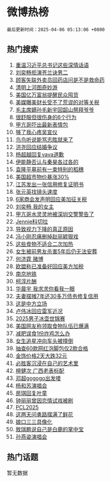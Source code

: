 # 微博热榜

`最后更新时间：2025-04-06 05:13:06 +0800`

## 热门搜索

1. [重温习近平总书记这些深情话语](https://m.weibo.cn/search?containerid=100103type%3D1%26t%3D10%26q%3D%23%E9%87%8D%E6%B8%A9%E4%B9%A0%E8%BF%91%E5%B9%B3%E6%80%BB%E4%B9%A6%E8%AE%B0%E8%BF%99%E4%BA%9B%E6%B7%B1%E6%83%85%E8%AF%9D%E8%AF%AD%23&stream_entry_id=51&isnewpage=1&extparam=seat%3D1%26c_type%3D51%26cate%3D10103%26q%3D%2523%25E9%2587%258D%25E6%25B8%25A9%25E4%25B9%25A0%25E8%25BF%2591%25E5%25B9%25B3%25E6%2580%25BB%25E4%25B9%25A6%25E8%25AE%25B0%25E8%25BF%2599%25E4%25BA%259B%25E6%25B7%25B1%25E6%2583%2585%25E8%25AF%259D%25E8%25AF%25AD%2523%26filter_type%3Drealtimehot%26dgr%3D0%26stream_entry_id%3D51%26pos%3D0%26display_time%3D1743887585%26pre_seqid%3D17438875850320341988709)
1. [刘奕畅拒演苍兰诀男二](https://m.weibo.cn/search?containerid=100103type%3D1%26t%3D10%26q%3D%E5%88%98%E5%A5%95%E7%95%85%E6%8B%92%E6%BC%94%E8%8B%8D%E5%85%B0%E8%AF%80%E7%94%B7%E4%BA%8C&stream_entry_id=31&isnewpage=1&extparam=seat%3D1%26realpos%3D1%26cate%3D5001%26q%3D%25E5%2588%2598%25E5%25A5%2595%25E7%2595%2585%25E6%258B%2592%25E6%25BC%2594%25E8%258B%258D%25E5%2585%25B0%25E8%25AF%2580%25E7%2594%25B7%25E4%25BA%258C%26dgr%3D0%26stream_entry_id%3D31%26pos%3D0%26band_rank%3D1%26lcate%3D5001%26filter_type%3Drealtimehot%26flag%3D2%26c_type%3D31%26display_time%3D1743887585%26pre_seqid%3D17438875850320341988709)
1. [顾客失联外卖员回药店问是不是救命药](https://m.weibo.cn/search?containerid=100103type%3D1%26t%3D10%26q%3D%23%E9%A1%BE%E5%AE%A2%E5%A4%B1%E8%81%94%E5%A4%96%E5%8D%96%E5%91%98%E5%9B%9E%E8%8D%AF%E5%BA%97%E9%97%AE%E6%98%AF%E4%B8%8D%E6%98%AF%E6%95%91%E5%91%BD%E8%8D%AF%23&stream_entry_id=31&isnewpage=1&extparam=seat%3D1%26realpos%3D2%26cate%3D5001%26q%3D%2523%25E9%25A1%25BE%25E5%25AE%25A2%25E5%25A4%25B1%25E8%2581%2594%25E5%25A4%2596%25E5%258D%2596%25E5%2591%2598%25E5%259B%259E%25E8%258D%25AF%25E5%25BA%2597%25E9%2597%25AE%25E6%2598%25AF%25E4%25B8%258D%25E6%2598%25AF%25E6%2595%2591%25E5%2591%25BD%25E8%258D%25AF%2523%26dgr%3D0%26stream_entry_id%3D31%26pos%3D1%26band_rank%3D2%26lcate%3D5001%26filter_type%3Drealtimehot%26flag%3D0%26c_type%3D31%26display_time%3D1743887585%26pre_seqid%3D17438875850320341988709)
1. [清明上河图奇妙游](https://m.weibo.cn/search?containerid=100103type%3D1%26t%3D10%26q%3D%23%E6%B8%85%E6%98%8E%E4%B8%8A%E6%B2%B3%E5%9B%BE%E5%A5%87%E5%A6%99%E6%B8%B8%23&stream_entry_id=31&isnewpage=1&extparam=seat%3D1%26realpos%3D3%26cate%3D5001%26q%3D%2523%25E6%25B8%2585%25E6%2598%258E%25E4%25B8%258A%25E6%25B2%25B3%25E5%259B%25BE%25E5%25A5%2587%25E5%25A6%2599%25E6%25B8%25B8%2523%26dgr%3D0%26stream_entry_id%3D31%26pos%3D2%26band_rank%3D3%26lcate%3D5001%26filter_type%3Drealtimehot%26flag%3D0%26c_type%3D31%26display_time%3D1743887585%26pre_seqid%3D17438875850320341988709)
1. [美国亿万富翁提醒民众囤货](https://m.weibo.cn/search?containerid=100103type%3D1%26t%3D10%26q%3D%23%E7%BE%8E%E5%9B%BD%E4%BA%BF%E4%B8%87%E5%AF%8C%E7%BF%81%E6%8F%90%E9%86%92%E6%B0%91%E4%BC%97%E5%9B%A4%E8%B4%A7%23&stream_entry_id=31&isnewpage=1&extparam=seat%3D1%26realpos%3D4%26cate%3D5001%26q%3D%2523%25E7%25BE%258E%25E5%259B%25BD%25E4%25BA%25BF%25E4%25B8%2587%25E5%25AF%258C%25E7%25BF%2581%25E6%258F%2590%25E9%2586%2592%25E6%25B0%2591%25E4%25BC%2597%25E5%259B%25A4%25E8%25B4%25A7%2523%26dgr%3D0%26stream_entry_id%3D31%26pos%3D3%26band_rank%3D4%26lcate%3D5001%26filter_type%3Drealtimehot%26flag%3D0%26c_type%3D31%26display_time%3D1743887585%26pre_seqid%3D17438875850320341988709)
1. [美媒曝美财长受不了荒谬的对等关税](https://m.weibo.cn/search?containerid=100103type%3D1%26t%3D10%26q%3D%23%E7%BE%8E%E5%AA%92%E6%9B%9D%E7%BE%8E%E8%B4%A2%E9%95%BF%E5%8F%97%E4%B8%8D%E4%BA%86%E8%8D%92%E8%B0%AC%E7%9A%84%E5%AF%B9%E7%AD%89%E5%85%B3%E7%A8%8E%23&stream_entry_id=31&isnewpage=1&extparam=seat%3D1%26realpos%3D5%26cate%3D5001%26q%3D%2523%25E7%25BE%258E%25E5%25AA%2592%25E6%259B%259D%25E7%25BE%258E%25E8%25B4%25A2%25E9%2595%25BF%25E5%258F%2597%25E4%25B8%258D%25E4%25BA%2586%25E8%258D%2592%25E8%25B0%25AC%25E7%259A%2584%25E5%25AF%25B9%25E7%25AD%2589%25E5%2585%25B3%25E7%25A8%258E%2523%26dgr%3D0%26stream_entry_id%3D31%26pos%3D4%26band_rank%3D5%26lcate%3D5001%26filter_type%3Drealtimehot%26flag%3D0%26c_type%3D31%26display_time%3D1743887585%26pre_seqid%3D17438875850320341988709)
1. [毛主席嫡孙毛新宇回韶山祭拜爷爷](https://m.weibo.cn/search?containerid=100103type%3D1%26t%3D10%26q%3D%23%E6%AF%9B%E4%B8%BB%E5%B8%AD%E5%AB%A1%E5%AD%99%E6%AF%9B%E6%96%B0%E5%AE%87%E5%9B%9E%E9%9F%B6%E5%B1%B1%E7%A5%AD%E6%8B%9C%E7%88%B7%E7%88%B7%23&stream_entry_id=31&isnewpage=1&extparam=seat%3D1%26realpos%3D6%26cate%3D5001%26q%3D%2523%25E6%25AF%259B%25E4%25B8%25BB%25E5%25B8%25AD%25E5%25AB%25A1%25E5%25AD%2599%25E6%25AF%259B%25E6%2596%25B0%25E5%25AE%2587%25E5%259B%259E%25E9%259F%25B6%25E5%25B1%25B1%25E7%25A5%25AD%25E6%258B%259C%25E7%2588%25B7%25E7%2588%25B7%2523%26dgr%3D0%26stream_entry_id%3D31%26pos%3D5%26band_rank%3D6%26lcate%3D5001%26filter_type%3Drealtimehot%26flag%3D0%26c_type%3D31%26display_time%3D1743887585%26pre_seqid%3D17438875850320341988709)
1. [很舒服但很伤身的6个行为](https://m.weibo.cn/search?containerid=100103type%3D1%26t%3D10%26q%3D%23%E5%BE%88%E8%88%92%E6%9C%8D%E4%BD%86%E5%BE%88%E4%BC%A4%E8%BA%AB%E7%9A%846%E4%B8%AA%E8%A1%8C%E4%B8%BA%23&stream_entry_id=31&isnewpage=1&extparam=seat%3D1%26realpos%3D7%26cate%3D5001%26q%3D%2523%25E5%25BE%2588%25E8%2588%2592%25E6%259C%258D%25E4%25BD%2586%25E5%25BE%2588%25E4%25BC%25A4%25E8%25BA%25AB%25E7%259A%25846%25E4%25B8%25AA%25E8%25A1%258C%25E4%25B8%25BA%2523%26dgr%3D0%26stream_entry_id%3D31%26pos%3D6%26band_rank%3D7%26lcate%3D5001%26filter_type%3Drealtimehot%26flag%3D0%26c_type%3D31%26display_time%3D1743887585%26pre_seqid%3D17438875850320341988709)
1. [甲亢哥吓出最新表情包](https://m.weibo.cn/search?containerid=100103type%3D1%26t%3D10%26q%3D%23%E7%94%B2%E4%BA%A2%E5%93%A5%E5%90%93%E5%87%BA%E6%9C%80%E6%96%B0%E8%A1%A8%E6%83%85%E5%8C%85%23&stream_entry_id=31&isnewpage=1&extparam=seat%3D1%26realpos%3D8%26cate%3D5001%26q%3D%2523%25E7%2594%25B2%25E4%25BA%25A2%25E5%2593%25A5%25E5%2590%2593%25E5%2587%25BA%25E6%259C%2580%25E6%2596%25B0%25E8%25A1%25A8%25E6%2583%2585%25E5%258C%2585%2523%26dgr%3D0%26stream_entry_id%3D31%26pos%3D7%26band_rank%3D8%26lcate%3D5001%26filter_type%3Drealtimehot%26flag%3D0%26c_type%3D31%26display_time%3D1743887585%26pre_seqid%3D17438875850320341988709)
1. [够了我心疼吴宣仪](https://m.weibo.cn/search?containerid=100103type%3D1%26t%3D10%26q%3D%23%E5%A4%9F%E4%BA%86%E6%88%91%E5%BF%83%E7%96%BC%E5%90%B4%E5%AE%A3%E4%BB%AA%23&stream_entry_id=31&isnewpage=1&extparam=seat%3D1%26realpos%3D9%26cate%3D5001%26q%3D%2523%25E5%25A4%259F%25E4%25BA%2586%25E6%2588%2591%25E5%25BF%2583%25E7%2596%25BC%25E5%2590%25B4%25E5%25AE%25A3%25E4%25BB%25AA%2523%26dgr%3D0%26stream_entry_id%3D31%26pos%3D8%26band_rank%3D9%26lcate%3D5001%26filter_type%3Drealtimehot%26flag%3D0%26c_type%3D31%26display_time%3D1743887585%26pre_seqid%3D17438875850320341988709)
1. [鸟鸟听说能骂志胜就来了](https://m.weibo.cn/search?containerid=100103type%3D1%26t%3D10%26q%3D%E9%B8%9F%E9%B8%9F%E5%90%AC%E8%AF%B4%E8%83%BD%E9%AA%82%E5%BF%97%E8%83%9C%E5%B0%B1%E6%9D%A5%E4%BA%86&stream_entry_id=31&isnewpage=1&extparam=seat%3D1%26realpos%3D10%26cate%3D5001%26q%3D%25E9%25B8%259F%25E9%25B8%259F%25E5%2590%25AC%25E8%25AF%25B4%25E8%2583%25BD%25E9%25AA%2582%25E5%25BF%2597%25E8%2583%259C%25E5%25B0%25B1%25E6%259D%25A5%25E4%25BA%2586%26dgr%3D0%26stream_entry_id%3D31%26pos%3D9%26band_rank%3D10%26lcate%3D5001%26filter_type%3Drealtimehot%26flag%3D0%26c_type%3D31%26display_time%3D1743887585%26pre_seqid%3D17438875850320341988709)
1. [洪尧回应结婚争议](https://m.weibo.cn/search?containerid=100103type%3D1%26t%3D10%26q%3D%23%E6%B4%AA%E5%B0%A7%E5%9B%9E%E5%BA%94%E7%BB%93%E5%A9%9A%E4%BA%89%E8%AE%AE%23&stream_entry_id=31&isnewpage=1&extparam=seat%3D1%26realpos%3D11%26cate%3D5001%26q%3D%2523%25E6%25B4%25AA%25E5%25B0%25A7%25E5%259B%259E%25E5%25BA%2594%25E7%25BB%2593%25E5%25A9%259A%25E4%25BA%2589%25E8%25AE%25AE%2523%26dgr%3D0%26stream_entry_id%3D31%26pos%3D10%26band_rank%3D11%26lcate%3D5001%26filter_type%3Drealtimehot%26flag%3D2%26c_type%3D31%26display_time%3D1743887585%26pre_seqid%3D17438875850320341988709)
1. [杨超越回复vava道歉](https://m.weibo.cn/search?containerid=100103type%3D1%26t%3D10%26q%3D%23%E6%9D%A8%E8%B6%85%E8%B6%8A%E5%9B%9E%E5%A4%8Dvava%E9%81%93%E6%AD%89%23&stream_entry_id=31&isnewpage=1&extparam=seat%3D1%26realpos%3D12%26cate%3D5001%26q%3D%2523%25E6%259D%25A8%25E8%25B6%2585%25E8%25B6%258A%25E5%259B%259E%25E5%25A4%258Dvava%25E9%2581%2593%25E6%25AD%2589%2523%26dgr%3D0%26stream_entry_id%3D31%26pos%3D11%26band_rank%3D12%26lcate%3D5001%26filter_type%3Drealtimehot%26flag%3D2%26c_type%3D31%26display_time%3D1743887585%26pre_seqid%3D17438875850320341988709)
1. [伊能静否认与秦昊各过各的](https://m.weibo.cn/search?containerid=100103type%3D1%26t%3D10%26q%3D%23%E4%BC%8A%E8%83%BD%E9%9D%99%E5%90%A6%E8%AE%A4%E4%B8%8E%E7%A7%A6%E6%98%8A%E5%90%84%E8%BF%87%E5%90%84%E7%9A%84%23&stream_entry_id=31&isnewpage=1&extparam=seat%3D1%26realpos%3D13%26cate%3D5001%26q%3D%2523%25E4%25BC%258A%25E8%2583%25BD%25E9%259D%2599%25E5%2590%25A6%25E8%25AE%25A4%25E4%25B8%258E%25E7%25A7%25A6%25E6%2598%258A%25E5%2590%2584%25E8%25BF%2587%25E5%2590%2584%25E7%259A%2584%2523%26dgr%3D0%26stream_entry_id%3D31%26pos%3D12%26band_rank%3D13%26lcate%3D5001%26filter_type%3Drealtimehot%26flag%3D2%26c_type%3D31%26display_time%3D1743887585%26pre_seqid%3D17438875850320341988709)
1. [袁隆平墓前有一束特别的稻穗](https://m.weibo.cn/search?containerid=100103type%3D1%26t%3D10%26q%3D%23%E8%A2%81%E9%9A%86%E5%B9%B3%E5%A2%93%E5%89%8D%E6%9C%89%E4%B8%80%E6%9D%9F%E7%89%B9%E5%88%AB%E7%9A%84%E7%A8%BB%E7%A9%97%23&stream_entry_id=31&isnewpage=1&extparam=seat%3D1%26realpos%3D14%26cate%3D5001%26q%3D%2523%25E8%25A2%2581%25E9%259A%2586%25E5%25B9%25B3%25E5%25A2%2593%25E5%2589%258D%25E6%259C%2589%25E4%25B8%2580%25E6%259D%259F%25E7%2589%25B9%25E5%2588%25AB%25E7%259A%2584%25E7%25A8%25BB%25E7%25A9%2597%2523%26dgr%3D0%26stream_entry_id%3D31%26pos%3D13%26band_rank%3D14%26lcate%3D5001%26filter_type%3Drealtimehot%26flag%3D0%26c_type%3D31%26display_time%3D1743887585%26pre_seqid%3D17438875850320341988709)
1. [美国超市物价暴涨30%](https://m.weibo.cn/search?containerid=100103type%3D1%26t%3D10%26q%3D%23%E7%BE%8E%E5%9B%BD%E8%B6%85%E5%B8%82%E7%89%A9%E4%BB%B7%E6%9A%B4%E6%B6%A830%25%23&stream_entry_id=31&isnewpage=1&extparam=seat%3D1%26realpos%3D15%26cate%3D5001%26q%3D%2523%25E7%25BE%258E%25E5%259B%25BD%25E8%25B6%2585%25E5%25B8%2582%25E7%2589%25A9%25E4%25BB%25B7%25E6%259A%25B4%25E6%25B6%25A830%2525%2523%26dgr%3D0%26stream_entry_id%3D31%26pos%3D14%26band_rank%3D15%26lcate%3D5001%26filter_type%3Drealtimehot%26flag%3D0%26c_type%3D31%26display_time%3D1743887585%26pre_seqid%3D17438875850320341988709)
1. [江苏发出一张信用修复证明书](https://m.weibo.cn/search?containerid=100103type%3D1%26t%3D10%26q%3D%23%E6%B1%9F%E8%8B%8F%E5%8F%91%E5%87%BA%E4%B8%80%E5%BC%A0%E4%BF%A1%E7%94%A8%E4%BF%AE%E5%A4%8D%E8%AF%81%E6%98%8E%E4%B9%A6%23&stream_entry_id=31&isnewpage=1&extparam=seat%3D1%26realpos%3D16%26cate%3D5001%26q%3D%2523%25E6%25B1%259F%25E8%258B%258F%25E5%258F%2591%25E5%2587%25BA%25E4%25B8%2580%25E5%25BC%25A0%25E4%25BF%25A1%25E7%2594%25A8%25E4%25BF%25AE%25E5%25A4%258D%25E8%25AF%2581%25E6%2598%258E%25E4%25B9%25A6%2523%26dgr%3D0%26stream_entry_id%3D31%26pos%3D15%26band_rank%3D16%26lcate%3D5001%26filter_type%3Drealtimehot%26flag%3D0%26c_type%3D31%26display_time%3D1743887585%26pre_seqid%3D17438875850320341988709)
1. [张元英找镜头速度](https://m.weibo.cn/search?containerid=100103type%3D1%26t%3D10%26q%3D%23%E5%BC%A0%E5%85%83%E8%8B%B1%E6%89%BE%E9%95%9C%E5%A4%B4%E9%80%9F%E5%BA%A6%23&stream_entry_id=31&isnewpage=1&extparam=seat%3D1%26realpos%3D17%26cate%3D5001%26q%3D%2523%25E5%25BC%25A0%25E5%2585%2583%25E8%258B%25B1%25E6%2589%25BE%25E9%2595%259C%25E5%25A4%25B4%25E9%2580%259F%25E5%25BA%25A6%2523%26dgr%3D0%26stream_entry_id%3D31%26pos%3D16%26band_rank%3D17%26lcate%3D5001%26filter_type%3Drealtimehot%26flag%3D0%26c_type%3D31%26display_time%3D1743887585%26pre_seqid%3D17438875850320341988709)
1. [6家商会发声明回应美加征关税](https://m.weibo.cn/search?containerid=100103type%3D1%26t%3D10%26q%3D%236%E5%AE%B6%E5%95%86%E4%BC%9A%E5%8F%91%E5%A3%B0%E6%98%8E%E5%9B%9E%E5%BA%94%E7%BE%8E%E5%8A%A0%E5%BE%81%E5%85%B3%E7%A8%8E%23&stream_entry_id=31&isnewpage=1&extparam=seat%3D1%26realpos%3D18%26cate%3D5001%26q%3D%25236%25E5%25AE%25B6%25E5%2595%2586%25E4%25BC%259A%25E5%258F%2591%25E5%25A3%25B0%25E6%2598%258E%25E5%259B%259E%25E5%25BA%2594%25E7%25BE%258E%25E5%258A%25A0%25E5%25BE%2581%25E5%2585%25B3%25E7%25A8%258E%2523%26dgr%3D0%26stream_entry_id%3D31%26pos%3D17%26band_rank%3D18%26lcate%3D5001%26filter_type%3Drealtimehot%26flag%3D0%26c_type%3D31%26display_time%3D1743887585%26pre_seqid%3D17438875850320341988709)
1. [刘奕畅 我的女主](https://m.weibo.cn/search?containerid=100103type%3D1%26t%3D10%26q%3D%E5%88%98%E5%A5%95%E7%95%85+%E6%88%91%E7%9A%84%E5%A5%B3%E4%B8%BB&stream_entry_id=31&isnewpage=1&extparam=seat%3D1%26realpos%3D19%26cate%3D5001%26q%3D%25E5%2588%2598%25E5%25A5%2595%25E7%2595%2585%2520%25E6%2588%2591%25E7%259A%2584%25E5%25A5%25B3%25E4%25B8%25BB%26dgr%3D0%26stream_entry_id%3D31%26pos%3D18%26band_rank%3D19%26lcate%3D5001%26filter_type%3Drealtimehot%26flag%3D0%26c_type%3D31%26display_time%3D1743887585%26pre_seqid%3D17438875850320341988709)
1. [甲亢哥水灵灵地被深圳交警警告了](https://m.weibo.cn/search?containerid=100103type%3D1%26t%3D10%26q%3D%23%E7%94%B2%E4%BA%A2%E5%93%A5%E6%B0%B4%E7%81%B5%E7%81%B5%E5%9C%B0%E8%A2%AB%E6%B7%B1%E5%9C%B3%E4%BA%A4%E8%AD%A6%E8%AD%A6%E5%91%8A%E4%BA%86%23&stream_entry_id=31&isnewpage=1&extparam=seat%3D1%26realpos%3D20%26cate%3D5001%26q%3D%2523%25E7%2594%25B2%25E4%25BA%25A2%25E5%2593%25A5%25E6%25B0%25B4%25E7%2581%25B5%25E7%2581%25B5%25E5%259C%25B0%25E8%25A2%25AB%25E6%25B7%25B1%25E5%259C%25B3%25E4%25BA%25A4%25E8%25AD%25A6%25E8%25AD%25A6%25E5%2591%258A%25E4%25BA%2586%2523%26dgr%3D0%26stream_entry_id%3D31%26pos%3D19%26band_rank%3D20%26lcate%3D5001%26filter_type%3Drealtimehot%26flag%3D0%26c_type%3D31%26display_time%3D1743887585%26pre_seqid%3D17438875850320341988709)
1. [Jennie科切拉](https://m.weibo.cn/search?containerid=100103type%3D1%26t%3D10%26q%3D%23Jennie%E7%A7%91%E5%88%87%E6%8B%89%23&stream_entry_id=31&isnewpage=1&extparam=seat%3D1%26realpos%3D21%26cate%3D5001%26q%3D%2523Jennie%25E7%25A7%2591%25E5%2588%2587%25E6%258B%2589%2523%26dgr%3D0%26stream_entry_id%3D31%26pos%3D20%26band_rank%3D21%26lcate%3D5001%26filter_type%3Drealtimehot%26flag%3D0%26c_type%3D31%26display_time%3D1743887585%26pre_seqid%3D17438875850320341988709)
1. [导致视力下降的真正原因](https://m.weibo.cn/search?containerid=100103type%3D1%26t%3D10%26q%3D%E5%AF%BC%E8%87%B4%E8%A7%86%E5%8A%9B%E4%B8%8B%E9%99%8D%E7%9A%84%E7%9C%9F%E6%AD%A3%E5%8E%9F%E5%9B%A0&stream_entry_id=31&isnewpage=1&extparam=seat%3D1%26realpos%3D22%26cate%3D5001%26q%3D%25E5%25AF%25BC%25E8%2587%25B4%25E8%25A7%2586%25E5%258A%259B%25E4%25B8%258B%25E9%2599%258D%25E7%259A%2584%25E7%259C%259F%25E6%25AD%25A3%25E5%258E%259F%25E5%259B%25A0%26dgr%3D0%26stream_entry_id%3D31%26pos%3D21%26band_rank%3D22%26lcate%3D5001%26filter_type%3Drealtimehot%26flag%3D0%26c_type%3D31%26display_time%3D1743887585%26pre_seqid%3D17438875850320341988709)
1. [冯小刚忍痛删掉赵丽颖狠戏](https://m.weibo.cn/search?containerid=100103type%3D1%26t%3D10%26q%3D%23%E5%86%AF%E5%B0%8F%E5%88%9A%E5%BF%8D%E7%97%9B%E5%88%A0%E6%8E%89%E8%B5%B5%E4%B8%BD%E9%A2%96%E7%8B%A0%E6%88%8F%23&stream_entry_id=31&isnewpage=1&extparam=seat%3D1%26realpos%3D23%26cate%3D5001%26q%3D%2523%25E5%2586%25AF%25E5%25B0%258F%25E5%2588%259A%25E5%25BF%258D%25E7%2597%259B%25E5%2588%25A0%25E6%258E%2589%25E8%25B5%25B5%25E4%25B8%25BD%25E9%25A2%2596%25E7%258B%25A0%25E6%2588%258F%2523%26dgr%3D0%26stream_entry_id%3D31%26pos%3D22%26band_rank%3D23%26lcate%3D5001%26filter_type%3Drealtimehot%26flag%3D2%26c_type%3D31%26display_time%3D1743887585%26pre_seqid%3D17438875850320341988709)
1. [这些食物不适合二次加热](https://m.weibo.cn/search?containerid=100103type%3D1%26t%3D10%26q%3D%23%E8%BF%99%E4%BA%9B%E9%A3%9F%E7%89%A9%E4%B8%8D%E9%80%82%E5%90%88%E4%BA%8C%E6%AC%A1%E5%8A%A0%E7%83%AD%23&stream_entry_id=31&isnewpage=1&extparam=seat%3D1%26realpos%3D24%26cate%3D5001%26q%3D%2523%25E8%25BF%2599%25E4%25BA%259B%25E9%25A3%259F%25E7%2589%25A9%25E4%25B8%258D%25E9%2580%2582%25E5%2590%2588%25E4%25BA%258C%25E6%25AC%25A1%25E5%258A%25A0%25E7%2583%25AD%2523%26dgr%3D0%26stream_entry_id%3D31%26pos%3D23%26band_rank%3D24%26lcate%3D5001%26filter_type%3Drealtimehot%26flag%3D0%26c_type%3D31%26display_time%3D1743887585%26pre_seqid%3D17438875850320341988709)
1. [女生被前男友杀害5年后仍无法安葬](https://m.weibo.cn/search?containerid=100103type%3D1%26t%3D10%26q%3D%23%E5%A5%B3%E7%94%9F%E8%A2%AB%E5%89%8D%E7%94%B7%E5%8F%8B%E6%9D%80%E5%AE%B35%E5%B9%B4%E5%90%8E%E4%BB%8D%E6%97%A0%E6%B3%95%E5%AE%89%E8%91%AC%23&stream_entry_id=31&isnewpage=1&extparam=seat%3D1%26realpos%3D25%26cate%3D5001%26q%3D%2523%25E5%25A5%25B3%25E7%2594%259F%25E8%25A2%25AB%25E5%2589%258D%25E7%2594%25B7%25E5%258F%258B%25E6%259D%2580%25E5%25AE%25B35%25E5%25B9%25B4%25E5%2590%258E%25E4%25BB%258D%25E6%2597%25A0%25E6%25B3%2595%25E5%25AE%2589%25E8%2591%25AC%2523%26dgr%3D0%26stream_entry_id%3D31%26pos%3D24%26band_rank%3D25%26lcate%3D5001%26filter_type%3Drealtimehot%26flag%3D0%26c_type%3D31%26display_time%3D1743887585%26pre_seqid%3D17438875850320341988709)
1. [何济霆 赌博](https://m.weibo.cn/search?containerid=100103type%3D1%26t%3D10%26q%3D%E4%BD%95%E6%B5%8E%E9%9C%86+%E8%B5%8C%E5%8D%9A&stream_entry_id=31&isnewpage=1&extparam=seat%3D1%26realpos%3D26%26cate%3D5001%26q%3D%25E4%25BD%2595%25E6%25B5%258E%25E9%259C%2586%2520%25E8%25B5%258C%25E5%258D%259A%26dgr%3D0%26stream_entry_id%3D31%26pos%3D25%26band_rank%3D26%26lcate%3D5001%26filter_type%3Drealtimehot%26flag%3D0%26c_type%3D31%26display_time%3D1743887585%26pre_seqid%3D17438875850320341988709)
1. [欧盟称已准备好回应美方加税](https://m.weibo.cn/search?containerid=100103type%3D1%26t%3D10%26q%3D%23%E6%AC%A7%E7%9B%9F%E7%A7%B0%E5%B7%B2%E5%87%86%E5%A4%87%E5%A5%BD%E5%9B%9E%E5%BA%94%E7%BE%8E%E6%96%B9%E5%8A%A0%E7%A8%8E%23&stream_entry_id=31&isnewpage=1&extparam=seat%3D1%26realpos%3D27%26cate%3D5001%26q%3D%2523%25E6%25AC%25A7%25E7%259B%259F%25E7%25A7%25B0%25E5%25B7%25B2%25E5%2587%2586%25E5%25A4%2587%25E5%25A5%25BD%25E5%259B%259E%25E5%25BA%2594%25E7%25BE%258E%25E6%2596%25B9%25E5%258A%25A0%25E7%25A8%258E%2523%26dgr%3D0%26stream_entry_id%3D31%26pos%3D26%26band_rank%3D27%26lcate%3D5001%26filter_type%3Drealtimehot%26flag%3D0%26c_type%3D31%26display_time%3D1743887585%26pre_seqid%3D17438875850320341988709)
1. [南京地铁](https://m.weibo.cn/search?containerid=100103type%3D1%26t%3D10%26q%3D%E5%8D%97%E4%BA%AC%E5%9C%B0%E9%93%81&stream_entry_id=31&isnewpage=1&extparam=seat%3D1%26realpos%3D28%26cate%3D5001%26q%3D%25E5%258D%2597%25E4%25BA%25AC%25E5%259C%25B0%25E9%2593%2581%26dgr%3D0%26stream_entry_id%3D31%26pos%3D27%26band_rank%3D28%26lcate%3D5001%26filter_type%3Drealtimehot%26flag%3D0%26c_type%3D31%26display_time%3D1743887585%26pre_seqid%3D17438875850320341988709)
1. [柯淳片酬](https://m.weibo.cn/search?containerid=100103type%3D1%26t%3D10%26q%3D%23%E6%9F%AF%E6%B7%B3%E7%89%87%E9%85%AC%23&stream_entry_id=31&isnewpage=1&extparam=seat%3D1%26realpos%3D29%26cate%3D5001%26q%3D%2523%25E6%259F%25AF%25E6%25B7%25B3%25E7%2589%2587%25E9%2585%25AC%2523%26dgr%3D0%26stream_entry_id%3D31%26pos%3D28%26band_rank%3D29%26lcate%3D5001%26filter_type%3Drealtimehot%26flag%3D0%26c_type%3D31%26display_time%3D1743887585%26pre_seqid%3D17438875850320341988709)
1. [华晨宇 我求求你看我一眼](https://m.weibo.cn/search?containerid=100103type%3D1%26t%3D10%26q%3D%E5%8D%8E%E6%99%A8%E5%AE%87+%E6%88%91%E6%B1%82%E6%B1%82%E4%BD%A0%E7%9C%8B%E6%88%91%E4%B8%80%E7%9C%BC&stream_entry_id=31&isnewpage=1&extparam=seat%3D1%26realpos%3D30%26cate%3D5001%26q%3D%25E5%258D%258E%25E6%2599%25A8%25E5%25AE%2587%2520%25E6%2588%2591%25E6%25B1%2582%25E6%25B1%2582%25E4%25BD%25A0%25E7%259C%258B%25E6%2588%2591%25E4%25B8%2580%25E7%259C%25BC%26dgr%3D0%26stream_entry_id%3D31%26pos%3D29%26band_rank%3D30%26lcate%3D5001%26filter_type%3Drealtimehot%26flag%3D0%26c_type%3D31%26display_time%3D1743887585%26pre_seqid%3D17438875850320341988709)
1. [夫妻摆摊7年还30多万债务修复信用](https://m.weibo.cn/search?containerid=100103type%3D1%26t%3D10%26q%3D%23%E5%A4%AB%E5%A6%BB%E6%91%86%E6%91%8A7%E5%B9%B4%E8%BF%9830%E5%A4%9A%E4%B8%87%E5%80%BA%E5%8A%A1%E4%BF%AE%E5%A4%8D%E4%BF%A1%E7%94%A8%23&stream_entry_id=31&isnewpage=1&extparam=seat%3D1%26realpos%3D31%26cate%3D5001%26q%3D%2523%25E5%25A4%25AB%25E5%25A6%25BB%25E6%2591%2586%25E6%2591%258A7%25E5%25B9%25B4%25E8%25BF%259830%25E5%25A4%259A%25E4%25B8%2587%25E5%2580%25BA%25E5%258A%25A1%25E4%25BF%25AE%25E5%25A4%258D%25E4%25BF%25A1%25E7%2594%25A8%2523%26dgr%3D0%26stream_entry_id%3D31%26pos%3D30%26band_rank%3D31%26lcate%3D5001%26filter_type%3Drealtimehot%26flag%3D0%26c_type%3D31%26display_time%3D1743887585%26pre_seqid%3D17438875850320341988709)
1. [这是中方立场](https://m.weibo.cn/search?containerid=100103type%3D1%26t%3D10%26q%3D%23%E8%BF%99%E6%98%AF%E4%B8%AD%E6%96%B9%E7%AB%8B%E5%9C%BA%23&stream_entry_id=31&isnewpage=1&extparam=seat%3D1%26realpos%3D32%26cate%3D5001%26q%3D%2523%25E8%25BF%2599%25E6%2598%25AF%25E4%25B8%25AD%25E6%2596%25B9%25E7%25AB%258B%25E5%259C%25BA%2523%26dgr%3D0%26stream_entry_id%3D31%26pos%3D31%26band_rank%3D32%26lcate%3D5001%26filter_type%3Drealtimehot%26flag%3D0%26c_type%3D31%26display_time%3D1743887585%26pre_seqid%3D17438875850320341988709)
1. [卢伟冰回应雷军近况](https://m.weibo.cn/search?containerid=100103type%3D1%26t%3D10%26q%3D%23%E5%8D%A2%E4%BC%9F%E5%86%B0%E5%9B%9E%E5%BA%94%E9%9B%B7%E5%86%9B%E8%BF%91%E5%86%B5%23&stream_entry_id=31&isnewpage=1&extparam=seat%3D1%26realpos%3D33%26cate%3D5001%26q%3D%2523%25E5%258D%25A2%25E4%25BC%259F%25E5%2586%25B0%25E5%259B%259E%25E5%25BA%2594%25E9%259B%25B7%25E5%2586%259B%25E8%25BF%2591%25E5%2586%25B5%2523%26dgr%3D0%26stream_entry_id%3D31%26pos%3D32%26band_rank%3D33%26lcate%3D5001%26filter_type%3Drealtimehot%26flag%3D0%26c_type%3D31%26display_time%3D1743887585%26pre_seqid%3D17438875850320341988709)
1. [2025男子冰壶世锦赛](https://m.weibo.cn/search?containerid=100103type%3D1%26t%3D10%26q%3D%232025%E7%94%B7%E5%AD%90%E5%86%B0%E5%A3%B6%E4%B8%96%E9%94%A6%E8%B5%9B%23&stream_entry_id=31&isnewpage=1&extparam=seat%3D1%26realpos%3D34%26cate%3D5001%26q%3D%25232025%25E7%2594%25B7%25E5%25AD%2590%25E5%2586%25B0%25E5%25A3%25B6%25E4%25B8%2596%25E9%2594%25A6%25E8%25B5%259B%2523%26dgr%3D0%26stream_entry_id%3D31%26pos%3D33%26band_rank%3D34%26lcate%3D5001%26filter_type%3Drealtimehot%26flag%3D0%26c_type%3D31%26display_time%3D1743887585%26pre_seqid%3D17438875850320341988709)
1. [美国网友称领取食物队伍已爆满](https://m.weibo.cn/search?containerid=100103type%3D1%26t%3D10%26q%3D%23%E7%BE%8E%E5%9B%BD%E7%BD%91%E5%8F%8B%E7%A7%B0%E9%A2%86%E5%8F%96%E9%A3%9F%E7%89%A9%E9%98%9F%E4%BC%8D%E5%B7%B2%E7%88%86%E6%BB%A1%23&stream_entry_id=31&isnewpage=1&extparam=seat%3D1%26realpos%3D35%26cate%3D5001%26q%3D%2523%25E7%25BE%258E%25E5%259B%25BD%25E7%25BD%2591%25E5%258F%258B%25E7%25A7%25B0%25E9%25A2%2586%25E5%258F%2596%25E9%25A3%259F%25E7%2589%25A9%25E9%2598%259F%25E4%25BC%258D%25E5%25B7%25B2%25E7%2588%2586%25E6%25BB%25A1%2523%26dgr%3D0%26stream_entry_id%3D31%26pos%3D34%26band_rank%3D35%26lcate%3D5001%26filter_type%3Drealtimehot%26flag%3D0%26c_type%3D31%26display_time%3D1743887585%26pre_seqid%3D17438875850320341988709)
1. [减肥误食1份炸鸡怎么办](https://m.weibo.cn/search?containerid=100103type%3D1%26t%3D10%26q%3D%23%E5%87%8F%E8%82%A5%E8%AF%AF%E9%A3%9F1%E4%BB%BD%E7%82%B8%E9%B8%A1%E6%80%8E%E4%B9%88%E5%8A%9E%23&stream_entry_id=31&isnewpage=1&extparam=seat%3D1%26realpos%3D36%26cate%3D5001%26q%3D%2523%25E5%2587%258F%25E8%2582%25A5%25E8%25AF%25AF%25E9%25A3%259F1%25E4%25BB%25BD%25E7%2582%25B8%25E9%25B8%25A1%25E6%2580%258E%25E4%25B9%2588%25E5%258A%259E%2523%26dgr%3D0%26stream_entry_id%3D31%26pos%3D35%26band_rank%3D36%26lcate%3D5001%26filter_type%3Drealtimehot%26flag%3D0%26c_type%3D31%26display_time%3D1743887585%26pre_seqid%3D17438875850320341988709)
1. [女生追星冲向车头被撞倒](https://m.weibo.cn/search?containerid=100103type%3D1%26t%3D10%26q%3D%23%E5%A5%B3%E7%94%9F%E8%BF%BD%E6%98%9F%E5%86%B2%E5%90%91%E8%BD%A6%E5%A4%B4%E8%A2%AB%E6%92%9E%E5%80%92%23&stream_entry_id=31&isnewpage=1&extparam=seat%3D1%26realpos%3D37%26cate%3D5001%26q%3D%2523%25E5%25A5%25B3%25E7%2594%259F%25E8%25BF%25BD%25E6%2598%259F%25E5%2586%25B2%25E5%2590%2591%25E8%25BD%25A6%25E5%25A4%25B4%25E8%25A2%25AB%25E6%2592%259E%25E5%2580%2592%2523%26dgr%3D0%26stream_entry_id%3D31%26pos%3D36%26band_rank%3D37%26lcate%3D5001%26filter_type%3Drealtimehot%26flag%3D0%26c_type%3D31%26display_time%3D1743887585%26pre_seqid%3D17438875850320341988709)
1. [抽查60款网红泡脚包仅2款合格](https://m.weibo.cn/search?containerid=100103type%3D1%26t%3D10%26q%3D%23%E6%8A%BD%E6%9F%A560%E6%AC%BE%E7%BD%91%E7%BA%A2%E6%B3%A1%E8%84%9A%E5%8C%85%E4%BB%852%E6%AC%BE%E5%90%88%E6%A0%BC%23&stream_entry_id=31&isnewpage=1&extparam=seat%3D1%26realpos%3D38%26cate%3D5001%26q%3D%2523%25E6%258A%25BD%25E6%259F%25A560%25E6%25AC%25BE%25E7%25BD%2591%25E7%25BA%25A2%25E6%25B3%25A1%25E8%2584%259A%25E5%258C%2585%25E4%25BB%25852%25E6%25AC%25BE%25E5%2590%2588%25E6%25A0%25BC%2523%26dgr%3D0%26stream_entry_id%3D31%26pos%3D37%26band_rank%3D38%26lcate%3D5001%26filter_type%3Drealtimehot%26flag%3D0%26c_type%3D31%26display_time%3D1743887585%26pre_seqid%3D17438875850320341988709)
1. [金饰价格2天大跌32元](https://m.weibo.cn/search?containerid=100103type%3D1%26t%3D10%26q%3D%23%E9%87%91%E9%A5%B0%E4%BB%B7%E6%A0%BC2%E5%A4%A9%E5%A4%A7%E8%B7%8C32%E5%85%83%23&stream_entry_id=31&isnewpage=1&extparam=seat%3D1%26realpos%3D39%26cate%3D5001%26q%3D%2523%25E9%2587%2591%25E9%25A5%25B0%25E4%25BB%25B7%25E6%25A0%25BC2%25E5%25A4%25A9%25E5%25A4%25A7%25E8%25B7%258C32%25E5%2585%2583%2523%26dgr%3D0%26stream_entry_id%3D31%26pos%3D38%26band_rank%3D39%26lcate%3D5001%26filter_type%3Drealtimehot%26flag%3D1%26c_type%3D31%26display_time%3D1743887585%26pre_seqid%3D17438875850320341988709)
1. [必胜客沉浸在自己的艺术里](https://m.weibo.cn/search?containerid=100103type%3D1%26t%3D10%26q%3D%E5%BF%85%E8%83%9C%E5%AE%A2%E6%B2%89%E6%B5%B8%E5%9C%A8%E8%87%AA%E5%B7%B1%E7%9A%84%E8%89%BA%E6%9C%AF%E9%87%8C&stream_entry_id=31&isnewpage=1&extparam=seat%3D1%26realpos%3D40%26cate%3D5001%26q%3D%25E5%25BF%2585%25E8%2583%259C%25E5%25AE%25A2%25E6%25B2%2589%25E6%25B5%25B8%25E5%259C%25A8%25E8%2587%25AA%25E5%25B7%25B1%25E7%259A%2584%25E8%2589%25BA%25E6%259C%25AF%25E9%2587%258C%26dgr%3D0%26stream_entry_id%3D31%26pos%3D39%26band_rank%3D40%26lcate%3D5001%26filter_type%3Drealtimehot%26flag%3D0%26c_type%3D31%26display_time%3D1743887585%26pre_seqid%3D17438875850320341988709)
1. [檀健次 广西老表标配](https://m.weibo.cn/search?containerid=100103type%3D1%26t%3D10%26q%3D%E6%AA%80%E5%81%A5%E6%AC%A1+%E5%B9%BF%E8%A5%BF%E8%80%81%E8%A1%A8%E6%A0%87%E9%85%8D&stream_entry_id=31&isnewpage=1&extparam=seat%3D1%26realpos%3D41%26cate%3D5001%26q%3D%25E6%25AA%2580%25E5%2581%25A5%25E6%25AC%25A1%2520%25E5%25B9%25BF%25E8%25A5%25BF%25E8%2580%2581%25E8%25A1%25A8%25E6%25A0%2587%25E9%2585%258D%26dgr%3D0%26stream_entry_id%3D31%26pos%3D40%26band_rank%3D41%26lcate%3D5001%26filter_type%3Drealtimehot%26flag%3D0%26c_type%3D31%26display_time%3D1743887585%26pre_seqid%3D17438875850320341988709)
1. [邓超gogogo出发喽](https://m.weibo.cn/search?containerid=100103type%3D1%26t%3D10%26q%3D%23%E9%82%93%E8%B6%85gogogo%E5%87%BA%E5%8F%91%E5%96%BD%23&stream_entry_id=31&isnewpage=1&extparam=seat%3D1%26realpos%3D42%26cate%3D5001%26q%3D%2523%25E9%2582%2593%25E8%25B6%2585gogogo%25E5%2587%25BA%25E5%258F%2591%25E5%2596%25BD%2523%26dgr%3D0%26stream_entry_id%3D31%26pos%3D41%26band_rank%3D42%26lcate%3D5001%26filter_type%3Drealtimehot%26flag%3D0%26c_type%3D31%26display_time%3D1743887585%26pre_seqid%3D17438875850320341988709)
1. [杨和苏演唱会](https://m.weibo.cn/search?containerid=100103type%3D1%26t%3D10%26q%3D%E6%9D%A8%E5%92%8C%E8%8B%8F%E6%BC%94%E5%94%B1%E4%BC%9A&stream_entry_id=31&isnewpage=1&extparam=seat%3D1%26realpos%3D43%26cate%3D5001%26q%3D%25E6%259D%25A8%25E5%2592%258C%25E8%258B%258F%25E6%25BC%2594%25E5%2594%25B1%25E4%25BC%259A%26dgr%3D0%26stream_entry_id%3D31%26pos%3D42%26band_rank%3D43%26lcate%3D5001%26filter_type%3Drealtimehot%26flag%3D0%26c_type%3D31%26display_time%3D1743887585%26pre_seqid%3D17438875850320341988709)
1. [房琪回复叶童](https://m.weibo.cn/search?containerid=100103type%3D1%26t%3D10%26q%3D%23%E6%88%BF%E7%90%AA%E5%9B%9E%E5%A4%8D%E5%8F%B6%E7%AB%A5%23&stream_entry_id=31&isnewpage=1&extparam=seat%3D1%26realpos%3D44%26cate%3D5001%26q%3D%2523%25E6%2588%25BF%25E7%2590%25AA%25E5%259B%259E%25E5%25A4%258D%25E5%258F%25B6%25E7%25AB%25A5%2523%26dgr%3D0%26stream_entry_id%3D31%26pos%3D43%26band_rank%3D44%26lcate%3D5001%26filter_type%3Drealtimehot%26flag%3D0%26c_type%3D31%26display_time%3D1743887585%26pre_seqid%3D17438875850320341988709)
1. [钟丽丽曾因恋情试戏被刷](https://m.weibo.cn/search?containerid=100103type%3D1%26t%3D10%26q%3D%23%E9%92%9F%E4%B8%BD%E4%B8%BD%E6%9B%BE%E5%9B%A0%E6%81%8B%E6%83%85%E8%AF%95%E6%88%8F%E8%A2%AB%E5%88%B7%23&stream_entry_id=31&isnewpage=1&extparam=seat%3D1%26realpos%3D45%26cate%3D5001%26q%3D%2523%25E9%2592%259F%25E4%25B8%25BD%25E4%25B8%25BD%25E6%259B%25BE%25E5%259B%25A0%25E6%2581%258B%25E6%2583%2585%25E8%25AF%2595%25E6%2588%258F%25E8%25A2%25AB%25E5%2588%25B7%2523%26dgr%3D0%26stream_entry_id%3D31%26pos%3D44%26band_rank%3D45%26lcate%3D5001%26filter_type%3Drealtimehot%26flag%3D0%26c_type%3D31%26display_time%3D1743887585%26pre_seqid%3D17438875850320341988709)
1. [PCL2025](https://m.weibo.cn/search?containerid=100103type%3D1%26t%3D10%26q%3DPCL2025&stream_entry_id=31&isnewpage=1&extparam=seat%3D1%26realpos%3D46%26cate%3D5001%26q%3DPCL2025%26dgr%3D0%26stream_entry_id%3D31%26pos%3D45%26band_rank%3D46%26lcate%3D5001%26filter_type%3Drealtimehot%26flag%3D0%26c_type%3D31%26display_time%3D1743887585%26pre_seqid%3D17438875850320341988709)
1. [这两天问勇路摆满了鲜花](https://m.weibo.cn/search?containerid=100103type%3D1%26t%3D10%26q%3D%23%E8%BF%99%E4%B8%A4%E5%A4%A9%E9%97%AE%E5%8B%87%E8%B7%AF%E6%91%86%E6%BB%A1%E4%BA%86%E9%B2%9C%E8%8A%B1%23&stream_entry_id=31&isnewpage=1&extparam=seat%3D1%26realpos%3D47%26cate%3D5001%26q%3D%2523%25E8%25BF%2599%25E4%25B8%25A4%25E5%25A4%25A9%25E9%2597%25AE%25E5%258B%2587%25E8%25B7%25AF%25E6%2591%2586%25E6%25BB%25A1%25E4%25BA%2586%25E9%25B2%259C%25E8%258A%25B1%2523%26dgr%3D0%26stream_entry_id%3D31%26pos%3D46%26band_rank%3D47%26lcate%3D5001%26filter_type%3Drealtimehot%26flag%3D1%26c_type%3D31%26display_time%3D1743887585%26pre_seqid%3D17438875850320341988709)
1. [娘口三三具像化](https://m.weibo.cn/search?containerid=100103type%3D1%26t%3D10%26q%3D%E5%A8%98%E5%8F%A3%E4%B8%89%E4%B8%89%E5%85%B7%E5%83%8F%E5%8C%96&stream_entry_id=31&isnewpage=1&extparam=seat%3D1%26realpos%3D48%26cate%3D5001%26q%3D%25E5%25A8%2598%25E5%258F%25A3%25E4%25B8%2589%25E4%25B8%2589%25E5%2585%25B7%25E5%2583%258F%25E5%258C%2596%26dgr%3D0%26stream_entry_id%3D31%26pos%3D47%26band_rank%3D48%26lcate%3D5001%26filter_type%3Drealtimehot%26flag%3D1%26c_type%3D31%26display_time%3D1743887585%26pre_seqid%3D17438875850320341988709)
1. [敖瑞鹏说自己是白鹿的掌中宝](https://m.weibo.cn/search?containerid=100103type%3D1%26t%3D10%26q%3D%23%E6%95%96%E7%91%9E%E9%B9%8F%E8%AF%B4%E8%87%AA%E5%B7%B1%E6%98%AF%E7%99%BD%E9%B9%BF%E7%9A%84%E6%8E%8C%E4%B8%AD%E5%AE%9D%23&stream_entry_id=31&isnewpage=1&extparam=seat%3D1%26realpos%3D49%26cate%3D5001%26q%3D%2523%25E6%2595%2596%25E7%2591%259E%25E9%25B9%258F%25E8%25AF%25B4%25E8%2587%25AA%25E5%25B7%25B1%25E6%2598%25AF%25E7%2599%25BD%25E9%25B9%25BF%25E7%259A%2584%25E6%258E%258C%25E4%25B8%25AD%25E5%25AE%259D%2523%26dgr%3D0%26stream_entry_id%3D31%26pos%3D48%26band_rank%3D49%26lcate%3D5001%26filter_type%3Drealtimehot%26flag%3D0%26c_type%3D31%26display_time%3D1743887585%26pre_seqid%3D17438875850320341988709)
1. [孙燕姿演唱会](https://m.weibo.cn/search?containerid=100103type%3D1%26t%3D10%26q%3D%E5%AD%99%E7%87%95%E5%A7%BF%E6%BC%94%E5%94%B1%E4%BC%9A&stream_entry_id=31&isnewpage=1&extparam=seat%3D1%26realpos%3D50%26cate%3D5001%26q%3D%25E5%25AD%2599%25E7%2587%2595%25E5%25A7%25BF%25E6%25BC%2594%25E5%2594%25B1%25E4%25BC%259A%26dgr%3D0%26stream_entry_id%3D31%26pos%3D49%26band_rank%3D50%26lcate%3D5001%26filter_type%3Drealtimehot%26flag%3D0%26c_type%3D31%26display_time%3D1743887585%26pre_seqid%3D17438875850320341988709)

## 热门话题

暂无数据
